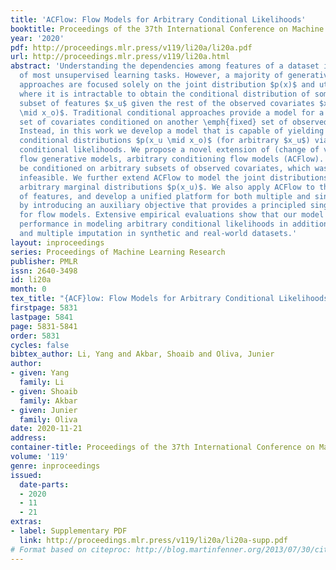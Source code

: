 ```yaml
---
title: 'ACFlow: Flow Models for Arbitrary Conditional Likelihoods'
booktitle: Proceedings of the 37th International Conference on Machine Learning
year: '2020'
pdf: http://proceedings.mlr.press/v119/li20a/li20a.pdf
url: http://proceedings.mlr.press/v119/li20a.html
abstract: 'Understanding the dependencies among features of a dataset is at the core
  of most unsupervised learning tasks. However, a majority of generative modeling
  approaches are focused solely on the joint distribution $p(x)$ and utilize models
  where it is intractable to obtain the conditional distribution of some arbitrary
  subset of features $x_u$ given the rest of the observed covariates $x_o$: $p(x_u
  \mid x_o)$. Traditional conditional approaches provide a model for a \emph{fixed}
  set of covariates conditioned on another \emph{fixed} set of observed covariates.
  Instead, in this work we develop a model that is capable of yielding \emph{all}
  conditional distributions $p(x_u \mid x_o)$ (for arbitrary $x_u$) via tractable
  conditional likelihoods. We propose a novel extension of (change of variables based)
  flow generative models, arbitrary conditioning flow models (ACFlow). ACFlow can
  be conditioned on arbitrary subsets of observed covariates, which was previously
  infeasible. We further extend ACFlow to model the joint distributions $p(x)$ and
  arbitrary marginal distributions $p(x_u)$. We also apply ACFlow to the imputation
  of features, and develop a unified platform for both multiple and single imputation
  by introducing an auxiliary objective that provides a principled single “best guess”
  for flow models. Extensive empirical evaluations show that our model achieves state-of-the-art
  performance in modeling arbitrary conditional likelihoods in addition to both single
  and multiple imputation in synthetic and real-world datasets.'
layout: inproceedings
series: Proceedings of Machine Learning Research
publisher: PMLR
issn: 2640-3498
id: li20a
month: 0
tex_title: "{ACF}low: Flow Models for Arbitrary Conditional Likelihoods"
firstpage: 5831
lastpage: 5841
page: 5831-5841
order: 5831
cycles: false
bibtex_author: Li, Yang and Akbar, Shoaib and Oliva, Junier
author:
- given: Yang
  family: Li
- given: Shoaib
  family: Akbar
- given: Junier
  family: Oliva
date: 2020-11-21
address: 
container-title: Proceedings of the 37th International Conference on Machine Learning
volume: '119'
genre: inproceedings
issued:
  date-parts:
  - 2020
  - 11
  - 21
extras:
- label: Supplementary PDF
  link: http://proceedings.mlr.press/v119/li20a/li20a-supp.pdf
# Format based on citeproc: http://blog.martinfenner.org/2013/07/30/citeproc-yaml-for-bibliographies/
---
```

